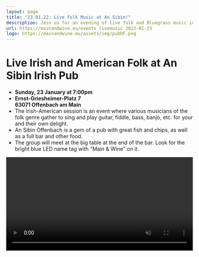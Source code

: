 ```yaml
---
layout: page
title: "23.01.22: Live Folk Music at An Sibin!"
description: Join us for an evening of live folk and Bluegrass music in the beautiful Alter Schlachthof in Offenbach.
url: https://mainandwine.eu/events_livemusic_2022-01-23
logo: https://mainandwine.eu/assets/img/pubOF.png
---
```


# Live Irish and American Folk at An Sibin Irish Pub
- __Sunday, 23 January at 7:00pm__
- __Ernst-Griesheimer-Platz 7__  
  __63071 Offenbach am Main__
- The Irish-American session is an event where various musicians of the folk genre gather to sing and play guitar, fiddle, bass, banjo, etc. for your and their own delight.
- An Sibin Offenbach is a gem of a pub with great fish and chips, as well as a full bar and other food.
- The group will meet at the big table at the end of the bar. Look for the bright blue LED name tag with "Main & Wine" on it.
<video src="https://briankenneth.rocks/assets/images/sessionAnSibin.mp4" autoplay muted loop controls width="100%">

## Please RSVP via [Facebook](https://www.facebook.com/events/3126044687718092), [Meetup.com](https://www.meetup.com/main-wine/events/283023812/) or [Telegram](https://t.me/mainandwine)

# [Home](https://mainandwine.eu)
